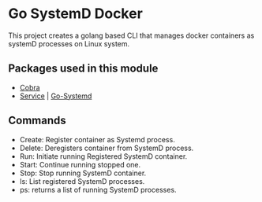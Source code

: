 # Go SystemD Docker

This project creates a golang based CLI that manages docker containers as systemD processes on Linux system.

## Packages used in this module

- [Cobra](https://pkg.go.dev/github.com/spf13/cobra)
- [Service](https://pkg.go.dev/github.com/kardianos/service@v1.2.2) | [Go-Systemd](https://pkg.go.dev/github.com/iguanesolutions/go-systemd/v4#section-readme)

## Commands

- Create: Register container as Systemd process.
- Delete: Deregisters container from SystemD process.
- Run: Initiate running Registered SystemD container.
- Start: Continue running stopped one.
- Stop: Stop running SystemD container.
- ls: List registered SystemD processes.
- ps: returns a list of running SystemD processes.
